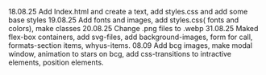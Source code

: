 18.08.25
Add Index.html and create a text, add styles.css and add some base styles
19.08.25
Add fonts and images, add styles.css( fonts and colors), make classes
20.08.25
Change .png files to .webp
31.08.25
Maked flex-box containers, add svg-files, add background-images, form for call, formats-section items, whyus-items.
08.09
Add bcg images, make modal window, animation to stars on bcg, add css-transitions to intractive elements, position elements.
